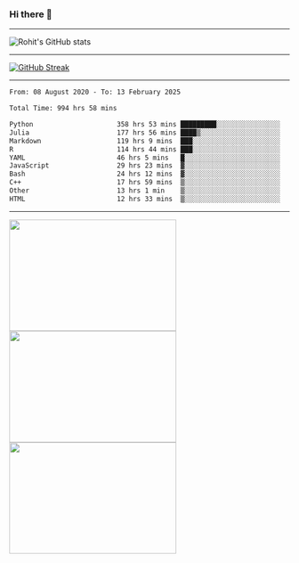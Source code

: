 ### Hi there 👋

<hr/>

![Rohit's GitHub stats](https://github-readme-stats.vercel.app/api?username=RohitRathore1&show_icons=true&theme=transparent)

<hr/>

[![GitHub Streak](http://github-readme-streak-stats.herokuapp.com?user=RohitRathore1&theme=dark&mode=weekly)](https://git.io/streak-stats)

<hr/>

<!--START_SECTION:waka-->

```txt
From: 08 August 2020 - To: 13 February 2025

Total Time: 994 hrs 58 mins

Python                     358 hrs 53 mins █████████░░░░░░░░░░░░░░░░   36.07 %
Julia                      177 hrs 56 mins ████▒░░░░░░░░░░░░░░░░░░░░   17.88 %
Markdown                   119 hrs 9 mins  ███░░░░░░░░░░░░░░░░░░░░░░   11.98 %
R                          114 hrs 44 mins ███░░░░░░░░░░░░░░░░░░░░░░   11.53 %
YAML                       46 hrs 5 mins   █░░░░░░░░░░░░░░░░░░░░░░░░   04.63 %
JavaScript                 29 hrs 23 mins  ▓░░░░░░░░░░░░░░░░░░░░░░░░   02.95 %
Bash                       24 hrs 12 mins  ▓░░░░░░░░░░░░░░░░░░░░░░░░   02.43 %
C++                        17 hrs 59 mins  ▒░░░░░░░░░░░░░░░░░░░░░░░░   01.81 %
Other                      13 hrs 1 min    ▒░░░░░░░░░░░░░░░░░░░░░░░░   01.31 %
HTML                       12 hrs 33 mins  ▒░░░░░░░░░░░░░░░░░░░░░░░░   01.26 %
```

<!--END_SECTION:waka-->

<hr/>

<p>
  <img src="https://wakatime.com/share/@TeAmp0is0N/0205e68a-e5ed-48bf-b870-3c94c1fa77d3.svg" width="300" height="200">
  <img src="https://wakatime.com/share/@TeAmp0is0N/3935ee43-08a3-493e-8b95-60c1f9204b15.svg" width="300" height="200">
  <img src="https://wakatime.com/share/@TeAmp0is0N/8717aacc-7340-44e0-abb1-987dc9823fcd.svg" width="300" height="200">
</p>




